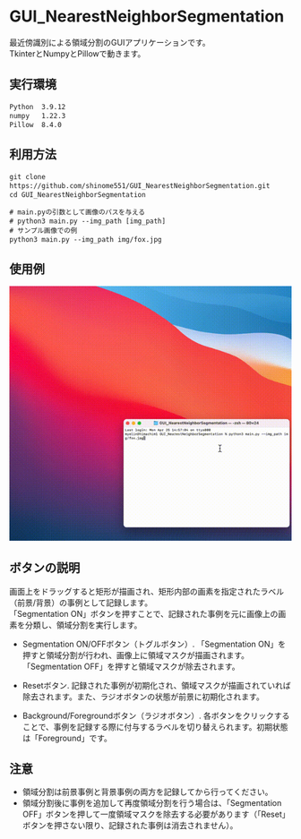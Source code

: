 # GUI_NearestNeighborSegmentation
最近傍識別による領域分割のGUIアプリケーションです。  
TkinterとNumpyとPillowで動きます。

## 実行環境
```
Python  3.9.12
numpy   1.22.3
Pillow  8.4.0
```

## 利用方法
```
git clone https://github.com/shinome551/GUI_NearestNeighborSegmentation.git
cd GUI_NearestNeighborSegmentation
```
```
# main.pyの引数として画像のパスを与える
# python3 main.py --img_path [img_path]
# サンプル画像での例
python3 main.py --img_path img/fox.jpg
```

## 使用例
<div align="center">
    <img src="gif/usage.gif">
</div>

## ボタンの説明
画面上をドラッグすると矩形が描画され、矩形内部の画素を指定されたラベル（前景/背景）の事例として記録します。  
「Segmentation ON」ボタンを押すことで、記録された事例を元に画像上の画素を分類し、領域分割を実行します。  

- Segmentation ON/OFFボタン（トグルボタン）. 
「Segmentation ON」を押すと領域分割が行われ、画像上に領域マスクが描画されます。「Segmentation OFF」を押すと領域マスクが除去されます。

- Resetボタン. 
記録された事例が初期化され、領域マスクが描画されていれば除去されます。また、ラジオボタンの状態が前景に初期化されます。

- Background/Foregroundボタン（ラジオボタン）. 
各ボタンをクリックすることで、事例を記録する際に付与するラベルを切り替えられます。初期状態は「Foreground」です。

## 注意
- 領域分割は前景事例と背景事例の両方を記録してから行ってください。  
- 領域分割後に事例を追加して再度領域分割を行う場合は、「Segmentation OFF」ボタンを押して一度領域マスクを除去する必要があります（「Reset」ボタンを押さない限り、記録された事例は消去されません）。
